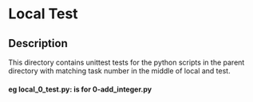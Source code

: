 # Local Test

## Description
This directory contains unittest tests for the python scripts in the parent directory with matching task number in the middle of local and test.<br>
#### eg local_0_test.py: is for 0-add_integer.py

